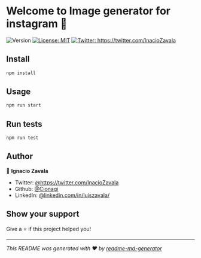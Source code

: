 # Welcome to Image generator for instagram 👋
![Version](https://img.shields.io/badge/version-0.1.0-blue.svg?cacheSeconds=2592000)
[![License: MIT](https://img.shields.io/badge/License-MIT-yellow.svg)](#)
[![Twitter: https:\/\/twitter.com\/InacioZavala](https://img.shields.io/twitter/follow/https:\/\/twitter.com\/InacioZavala.svg?style=social)](https://twitter.com/https:\/\/twitter.com\/InacioZavala)

## Install

```sh
npm install
```

## Usage

```sh
npm run start
```

## Run tests

```sh
npm run test
```

## Author

👤 **Ignacio Zavala**

* Twitter: [@https:\/\/twitter.com\/InacioZavala](https://twitter.com/https:\/\/twitter.com\/InacioZavala)
* Github: [@Cionagi](https://github.com/Cionagi)
* LinkedIn: [@linkedin.com\/in\/luiszavala\/](https://linkedin.com/in/linkedin.com\/in\/luiszavala\/)

## Show your support

Give a ⭐️ if this project helped you!


***
_This README was generated with ❤️ by [readme-md-generator](https://github.com/kefranabg/readme-md-generator)_
